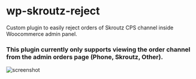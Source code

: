 # wp-skroutz-reject
Custom plugin to easily reject orders of Skroutz CPS channel inside Woocommerce admin panel.

### This plugin currently only supports viewing the order channel from the admin orders page (Phone, Skroutz, Other).

![screenshot](https://user-images.githubusercontent.com/10384610/194425148-0345d707-04f2-4dcb-aaef-5ec02f29f7ae.png)
